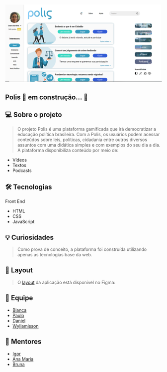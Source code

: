 <h1 align ="center">
    <img src="./public/assets/site-photo.png" alt="Imagem do Site" title="#ninkasisum"></img>
</h1>


 
## Polis 🚀 em construção... 🚧

## 💻 Sobre o projeto

> O projeto Polis é uma plataforma gamificada que irá democratizar a educação política brasileira. Com a Polis, os usuários podem acessar conteúdos sobre leis, políticas, cidadania entre outros diversos assuntos com uma didática simples e com exemplos do seu dia a dia. A plataforma disponibiliza conteúdo por meio de:

- Vídeos
- Textos
- Podcasts 

## 🛠 Tecnologias

Front End

- HTML
- CSS
- JavaScript

## 💡 Curiosidades

> Como prova de conceito, a plataforma foi construída utilizando apenas as tecnologias base da web.

## 🎨 Layout
> O [layout](https://www.figma.com/file/AIMZEOqBeEXrg43owocZ4I/Polis-Prototipo) da aplicação está disponível no Figma:

## 🤖 Equipe
- [Bianca](https://github.com/bkkater)
- [Paulo](https://www.linkedin.com/in/paulodocarmo/)
- [Daniel](https://github.com/danitw)
- [Wyllamisson](https://www.linkedin.com/in/wyllamisson/)

## 📏 Mentores
- [Igor](https://www.linkedin.com/in/igor-arnaldo-de-alencar-5219b014b/)
- [Ana Maria](https://www.linkedin.com/in/ana-maria-vianna-9035b2165/)
- [Bruna](http://buscatextual.cnpq.br/buscatextual/visualizacv.do?id=K8038908U8)




